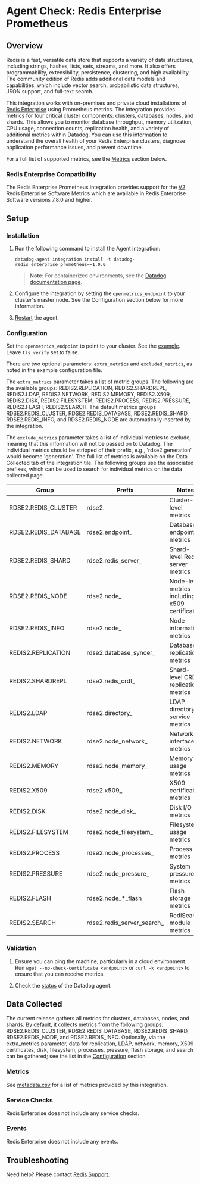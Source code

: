 # Agent Check: Redis Enterprise Prometheus

## Overview

Redis is a fast, versatile data store that supports a variety of data structures, including strings, hashes, lists, sets, streams, and more. It also offers programmability, extensibility, persistence, clustering, and high availability. The community edition of Redis adds additional data models and capabilities, which include vector search, probabilistic data structures, JSON support, and full-text search.

This integration works with on-premises and private cloud installations of [Redis Enterprise][1] using Prometheus metrics.
The integration provides metrics for four critical cluster components: clusters, databases, nodes, and shards. This allows you to monitor database throughput, memory utilization, CPU usage, connection counts, replication health, and a variety of additional metrics within Datadog.
You can use this information to understand the overall health of your Redis Enterprise clusters, diagnose application performance issues, and prevent downtime.

For a full list of supported metrics, see the [Metrics](#metrics) section below.

### Redis Enterprise Compatibility

The Redis Enterprise Prometheus integration provides support for the [V2](https://redis.io/docs/latest/integrate/prometheus-with-redis-enterprise/prometheus-metrics-definitions/) Redis Enterprise Software Metrics which are available in Redis Enterprise Software versions 7.8.0 and higher.

## Setup

### Installation

1. Run the following command to install the Agent integration:
   ```shell
   datadog-agent integration install -t datadog-redis_enterprise_prometheus==1.0.0
   ```
    > **Note**: For containerized environments, see the [Datadog documentation page][9].
  
2. Configure the integration by setting the `openmetrics_endpoint` to your cluster's master node. See the Configuration section below for more information.

3. [Restart][3] the agent.


### Configuration

Set the `openmetrics_endpoint` to point to your cluster. See the [example][4]. Leave `tls_verify` set to false.

There are two optional parameters: `extra_metrics` and `excluded_metrics`, as noted in the example configuration file.

The `extra_metrics` parameter takes a list of metric groups. The following are the available groups: REDIS2.REPLICATION, 
REDIS2.SHARDREPL, REDIS2.LDAP, REDIS2.NETWORK, REDIS2.MEMORY, REDIS2.X509, REDIS2.DISK, REDIS2.FILESYSTEM, REDIS2.PROCESS, REDIS2.PRESSURE, REDIS2.FLASH, REDIS2.SEARCH. The default metrics groups RDSE2.REDIS_CLUSTER, 
RDSE2.REDIS_DATABASE, RDSE2.REDIS_SHARD, RDSE2.REDIS_INFO, and RDSE2.REDIS_NODE are automatically inserted by the integration.

The `exclude_metrics` parameter takes a list of individual metrics to exclude, meaning that this information will not be 
passed on to Datadog. The individual metrics should be stripped of their prefix, e.g., 'rdse2.generation' would 
become 'generation'. The full list of metrics is available on the Data Collected tab of the integration tile.
The following groups use the associated prefixes, which can be used to search for individual metrics on 
the data collected page.

| Group                    | Prefix                      | Notes                                                |
|--------------------------|----------------------------|------------------------------------------------------|
| RDSE2.REDIS_CLUSTER      | rdse2.                     | Cluster-level metrics                               |
| RDSE2.REDIS_DATABASE     | rdse2.endpoint_            | Database endpoint metrics                           |
| RDSE2.REDIS_SHARD        | rdse2.redis_server_        | Shard-level Redis server metrics                   |
| RDSE2.REDIS_NODE         | rdse2.node_                | Node-level metrics including x509 certificates     |
| RDSE2.REDIS_INFO         | rdse2.node_                | Node information metrics                            |
| REDIS2.REPLICATION       | rdse2.database_syncer_     | Database replication metrics                        |
| REDIS2.SHARDREPL         | rdse2.redis_crdt_          | Shard-level CRDT replication metrics               |
| REDIS2.LDAP              | rdse2.directory_           | LDAP directory service metrics                     |
| REDIS2.NETWORK           | rdse2.node_network_        | Network interface metrics                           |
| REDIS2.MEMORY            | rdse2.node_memory_         | Memory usage metrics                                |
| REDIS2.X509              | rdse2.x509_                | X509 certificate metrics                            |
| REDIS2.DISK              | rdse2.node_disk_           | Disk I/O metrics                                    |
| REDIS2.FILESYSTEM        | rdse2.node_filesystem_     | Filesystem usage metrics                            |
| REDIS2.PROCESS           | rdse2.node_processes_      | Process metrics                                     |
| REDIS2.PRESSURE          | rdse2.node_pressure_       | System pressure metrics                             |
| REDIS2.FLASH             | rdse2.node_*_flash         | Flash storage metrics                               |
| REDIS2.SEARCH            | rdse2.redis_server_search_ | RediSearch module metrics                           |

### Validation

1. Ensure you can ping the machine, particularly in a cloud environment. Run `wget --no-check-certificate <endpoint>` 
or `curl -k <endpoint>` to ensure that you can receive metrics.

2. Check the [status][5] of the Datadog agent.


## Data Collected

The current release gathers all metrics for clusters, databases, nodes, and shards. By default, it collects metrics from the following groups: RDSE2.REDIS_CLUSTER, RDSE2.REDIS_DATABASE, RDSE2.REDIS_SHARD, RDSE2.REDIS_NODE, and RDSE2.REDIS_INFO. Optionally, via the extra_metrics parameter, 
data for replication, LDAP, network, memory, X509 certificates, disk, filesystem, processes, pressure, flash storage, and search can be gathered; see the list in the [Configuration](#configuration) section.


### Metrics

See [metadata.csv][6] for a list of metrics provided by this integration.


### Service Checks

Redis Enterprise does not include any service checks.


### Events

Redis Enterprise does not include any events.


## Troubleshooting

Need help? Please contact [Redis Support][8].

[1]: https://redis.com/redis-enterprise-software/overview/
[2]: https://docs.datadoghq.com/getting_started/integrations/
[3]: https://docs.datadoghq.com/agent/guide/agent-commands/#start-stop-and-restart-the-agent
[4]: https://github.com/DataDog/integrations-extras/blob/master/redis_enterprise_prometheus/datadog_checks/redis_enterprise_prometheus/data/conf.yaml.example
[5]: https://docs.datadoghq.com/agent/guide/agent-commands/#agent-status-and-information
[6]: https://github.com/DataDog/integrations-extras/blob/master/redis_enterprise_prometheus/metadata.csv
[7]: mailto:field.engineers@redis.com
[8]: https://redis.io/support/
[9]: https://docs.datadoghq.com/agent/guide/use-community-integrations/?tab=containerized
